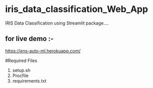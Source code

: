 # iris_data_classification_Web_App
IRIS Data Classification using Streamlit package.... 

## for live demo :- 
https://ens-auto-ml.herokuapp.com/

#Required Files
1. setup.sh
2. Procfile
3. requirements.txt
